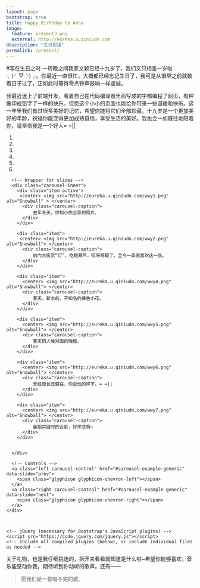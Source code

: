 ```yaml
---
layout: page
bootstrap: true
title: Happy Birthday to Anna
image:
  feature: present3.png
  external: http://eureka.u.qiniudn.com
description: "生日祝福"
permalink: /present/
---
```

#写在生日之时
一转眼之间我家文颖已经十九岁了，我们又只相差一岁啦╮(╯▽╰)╭。你最近一直很忙，大概都已经忘记生日了，我可是从很早之前就数着日子过了，正如此时等待零点钟声敲响一样虔诚。



我最近迷上了前端开发，看着自己在代码编译器里面写成的字都编程了网页，有种像印成铅字了一样的快乐。但愿这个小小的页面也能给你带来一些温暖和快乐。这一年里我们有过很多美好的记忆，希望你能将它们全部珍藏。十九岁是一个更加美好的年龄，祝福你能变得更加成熟自信，享受生活的美好。我也会一如既往地陪着你，请坚信我是一个好人= =||


<body>
	<div id="carousel-example-generic" class="carousel slide" data-ride="carousel">
	  <!-- Indicators -->
	  <ol class="carousel-indicators">
	    <li data-target="#carousel-example-generic" data-slide-to="0" class="active"></li>
	    <li data-target="#carousel-example-generic" data-slide-to="1"></li>
	    <li data-target="#carousel-example-generic" data-slide-to="2"></li>
		<li data-target="#carousel-example-generic" data-slide-to="3"></li>
			<li data-target="#carousel-example-generic" data-slide-to="4"></li>
				<li data-target="#carousel-example-generic" data-slide-to="5"></li>
	  </ol>

	  <!-- Wrapper for slides -->
	  <div class="carousel-inner">
	    <div class="item active">
	     <center> <img src="http://eureka.u.qiniudn.com/wwy1.png" alt="Snowball" > </center>
	      <div class="carousel-caption">
			  去年冬天，你和小熊合影的照片。
	      </div>
	    </div>
		
	    <div class="item">
	     <center> <img src="http://eureka.u.qiniudn.com/wwy2.png" alt="Snowball"> </center>
	      <div class="carousel-caption">
			  前门大街赏“灯”，吃糖葫芦，哎呀萌翻了，至今一直很喜欢这一张。
	      </div>
	    </div>
		
	    <div class="item">
	      <center> <img src="http://eureka.u.qiniudn.com/wwy4.png" alt="Snowball"> </center>
	      <div class="carousel-caption">
			  春天，新水前，不知名的黄色小花。
	      </div>
	    </div>
		
	    <div class="item">
	      <center> <img src="http://eureka.u.qiniudn.com/wwy5.png" alt="Snowball"> </center>
	      <div class="carousel-caption">
			  春天情人坡对面的晚樱。
	      </div>
	    </div>
		
	    <div class="item">
	      <center> <img src="http://eureka.u.qiniudn.com/wwy6.png" alt="Snowball"> </center>
	      <div class="carousel-caption">
			  曾经馆长还健在，你逗他的样子。= =||
	      </div>
	    </div>
		
	    <div class="item">
	      <center> <img src="http://eureka.u.qiniudn.com/wwy7.png" alt="Snowball"> </center>
	      <div class="carousel-caption">
			  暑期实践时的合影，好怀念啊~
	      </div>
	    </div>
		
	    
	  </div>

	  <!-- Controls -->
	  <a class="left carousel-control" href="#carousel-example-generic" data-slide="prev">
	    <span class="glyphicon glyphicon-chevron-left"></span>
	  </a>
	  <a class="right carousel-control" href="#carousel-example-generic" data-slide="next">
	    <span class="glyphicon glyphicon-chevron-right"></span>
	  </a>
	</div>



    <!-- jQuery (necessary for Bootstrap's JavaScript plugins) -->
    <script src="https://code.jquery.com/jquery.js"></script>
    <!-- Include all compiled plugins (below), or include individual files as needed -->
	
  </body>
	
  关于礼物，也是我仔细挑选的，拆开来看看就知道是什么啦~希望你能够喜欢，音乐能感动你我，期待听到你动听的歌声。还有——


  >愿我们是一首唱不完的歌。